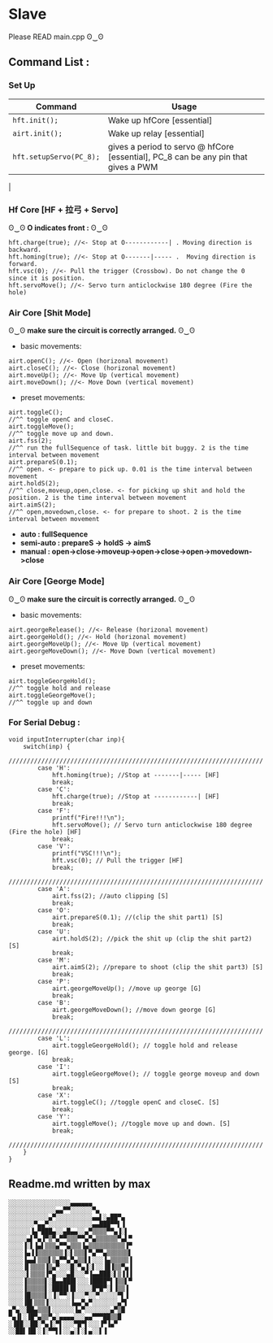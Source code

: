 # Slave
Please READ main.cpp ʘ‿ʘ

## Command List :
### Set Up

| Command | Usage |
| ------------- | ------------- |
| `hft.init();` | Wake up hfCore [essential] |
| `airt.init();` | Wake up relay [essential] |
| `hft.setupServo(PC_8);` | gives a period to servo @ hfCore [essential], PC_8 can be any pin that gives a PWM |
|


### Hf Core [HF + 拉弓 + Servo]

ʘ‿ʘ **O indicates front :** ʘ‿ʘ
```
hft.charge(true); //<- Stop at O------------| . Moving direction is backward.
hft.homing(true); //<- Stop at O-------|----- .  Moving direction is forward.
hft.vsc(0); //<- Pull the trigger (Crossbow). Do not change the 0 since it is position.
hft.servoMove(); //<- Servo turn anticlockwise 180 degree (Fire the hole)
```

### Air Core [Shit Mode]
ʘ‿ʘ **make sure the circuit is correctly arranged.** ʘ‿ʘ

* basic movements:
```
airt.openC(); //<- Open (horizonal movement)
airt.closeC(); //<- Close (horizonal movement)
airt.moveUp(); //<- Move Up (vertical movement)
airt.moveDown(); //<- Move Down (vertical movement)
```
* preset movements:
```
airt.toggleC(); 
//^^ toggle openC and closeC.
airt.toggleMove(); 
//^^ toggle move up and down.
airt.fss(2);
//^^ run the fullSequence of task. little bit buggy. 2 is the time interval between movement
airt.prepareS(0.1);
//^^ open. <- prepare to pick up. 0.01 is the time interval between movement
airt.holdS(2);
//^^ close,moveup,open,close. <- for picking up shit and hold the position. 2 is the time interval between movement
airt.aimS(2);
//^^ open,movedown,close. <- for prepare to shoot. 2 is the time interval between movement
```

* **auto : fullSequence**
* **semi-auto : prepareS -> holdS -> aimS**
* **manual : open->close->moveup->open->close->open->movedown->close**

### Air Core [George Mode]
ʘ‿ʘ **make sure the circuit is correctly arranged.** ʘ‿ʘ

* basic movements:
```
airt.georgeRelease(); //<- Release (horizonal movement)
airt.georgeHold(); //<- Hold (horizonal movement)
airt.georgeMoveUp(); //<- Move Up (vertical movement)
airt.georgeMoveDown(); //<- Move Down (vertical movement)
```
* preset movements:
```
airt.toggleGeorgeHold();
//^^ toggle hold and release
airt.toggleGeorgeMove();
//^^ toggle up and down
```


### For Serial Debug :
```
void inputInterrupter(char inp){
    switch(inp) {
        //////////////////////////////////////////////////////////////////////
        case 'H':
            hft.homing(true); //Stop at -------|----- [HF]
            break;
        case 'C':
            hft.charge(true); //Stop at ------------| [HF]
            break;
        case 'F':
            printf("Fire!!!\n"); 
            hft.servoMove(); // Servo turn anticlockwise 180 degree (Fire the hole) [HF]
            break;
        case 'V':
            printf("VSC!!!\n");
            hft.vsc(0); // Pull the trigger [HF]
            break;
        //////////////////////////////////////////////////////////////////////
        case 'A':
            airt.fss(2); //auto clipping [S]
            break;
        case 'O':
            airt.prepareS(0.1); //(clip the shit part1) [S]
            break;
        case 'U':
            airt.holdS(2); //pick the shit up (clip the shit part2) [S]
            break;
        case 'M':
            airt.aimS(2); //prepare to shoot (clip the shit part3) [S]
            break;
        case 'P':
            airt.georgeMoveUp(); //move up george [G]
            break;
        case 'B':
            airt.georgeMoveDown(); //move down george [G]
            break;
        //////////////////////////////////////////////////////////////////////
        case 'L':
            airt.toggleGeorgeHold(); // toggle hold and release george. [G]
            break;
        case 'I':
            airt.toggleGeorgeMove(); // toggle george moveup and down [S]
            break;
        case 'X':
            airt.toggleC(); //toggle openC and closeC. [S]
            break;
        case 'Y':
            airt.toggleMove(); //toggle move up and down. [S]
            break;
        //////////////////////////////////////////////////////////////////////
    }
}

```

## Readme.md written by max
```
░░░░░░░░░░░░░░░░░▄▄▄▄▄▄
░░░░░░░░░░░░░▄▄▀▀░░░░░░▀▄
░░░░░░░░░░░▄▀░░░░░░░░░░▄▄▌░▄██▀▄
░░░░░░░▀▄▄▀░░░░░░░░░░░░▄▄███▀▀▌▐
░░░░░░▐▄▀███▄░░▄█▄▄░░▄▀▒▒▒▒▀▀▄▐░▌
░░░░░▄▌▀▄▐▀▒▀▄▀▀▒▒▒▀▀▄▀▄▒▒▒▒▒▒▀▄▌▀
░░░░▐░▌▐▄▌▒▒▒▄▀▀▄▒▒▒▐▄▒▒▒▒▒▒▒▒▒▒▐▀
░░░░▐▄▐▐▒▒▒▒▒▒▒▐░▌▒▒▒▌▀▄▀▀▄▒▒▒▒▒▒▌
░░░░▐▄▄▌▒▒▒▌▒▄▀▀▄▀▄▒▒▌▌░░░▐▄▒▒▒▒▒▐
░░░░▐▌▒▒▒▒▐▒▄▀░░░█░▀▄▐░▌░░▐█▐▒▒▀▄▐
░░░░░▌▒▒▒▒▐▀▄░░░▄█░░░▀▐▄▄███░▌▒▐▐▐
░░░░▐▒▒▒▒▒▌░█▄▄███▌░░░▐████▀▌▐▒▒▌▀
░░░░▐▒▒▒▒▒▌░████▌█▌░░░░█▀█▀░▌▐▒▒▐
░░░░▐█▒▒▒▒▌░▐░▀▀░▐░░░▀░░▀░░░░░▀▌▐
░░░░▐█▌▒▒▒▐░░░░░░▐▄▄▀▄▀░░░░░░░▄▀▌
▄▀▄░░██▄▒▒▒▌░░░░░░▐▄▀░░░░░░░▄▀▒█
▀▄▐▌░▐█▀▄▒▒▀▄░▄▄▄▄░░░▄▄▀▀▀██▒▒█
░▐██░░██░▀▄▐░▀▌░░░▀█▀▌░░░▐▀▐▄▀
░░██▌▐█▌░▐░▀▀▌▌░░▄░▌░▌▄░░▌▐﻿
```